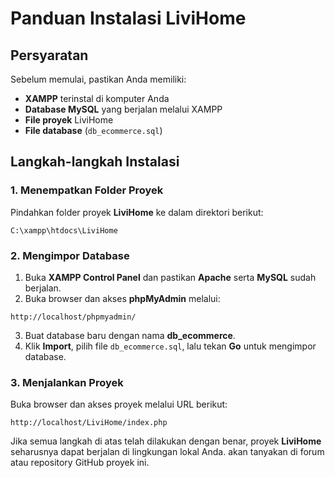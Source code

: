 # Panduan Instalasi LiviHome

## Persyaratan
Sebelum memulai, pastikan Anda memiliki:
- **XAMPP** terinstal di komputer Anda
- **Database MySQL** yang berjalan melalui XAMPP
- **File proyek** LiviHome
- **File database** (`db_ecommerce.sql`)

## Langkah-langkah Instalasi
### 1. Menempatkan Folder Proyek
Pindahkan folder proyek **LiviHome** ke dalam direktori berikut:
```
C:\xampp\htdocs\LiviHome
```

### 2. Mengimpor Database
1. Buka **XAMPP Control Panel** dan pastikan **Apache** serta **MySQL** sudah berjalan.
2. Buka browser dan akses **phpMyAdmin** melalui:
```
http://localhost/phpmyadmin/
```
3. Buat database baru dengan nama **db_ecommerce**.
4. Klik **Import**, pilih file `db_ecommerce.sql`, lalu tekan **Go** untuk mengimpor database.

### 3. Menjalankan Proyek
Buka browser dan akses proyek melalui URL berikut:
```
http://localhost/LiviHome/index.php
```

Jika semua langkah di atas telah dilakukan dengan benar, proyek **LiviHome** seharusnya dapat berjalan di lingkungan lokal Anda.
akan tanyakan di forum atau repository GitHub proyek ini.
